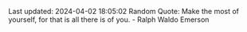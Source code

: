 Last updated: 2024-04-02 18:05:02
Random Quote: Make the most of yourself, for that is all there is of you. - Ralph Waldo Emerson